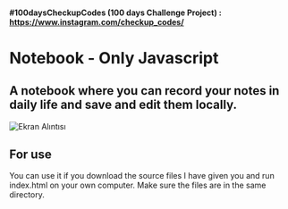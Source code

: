 #### #100daysCheckupCodes (100 days Challenge Project) : https://www.instagram.com/checkup_codes/
# Notebook - Only Javascript
## A notebook where you can record your notes in daily life and save and edit them locally.

![Ekran Alıntısı](https://user-images.githubusercontent.com/61888196/159161765-20623fc9-5769-4c56-a232-e63a93e75e4a.PNG)

## For use
You can use it if you download the source files I have given you and run index.html on your own computer. Make sure the files are in the same directory.
